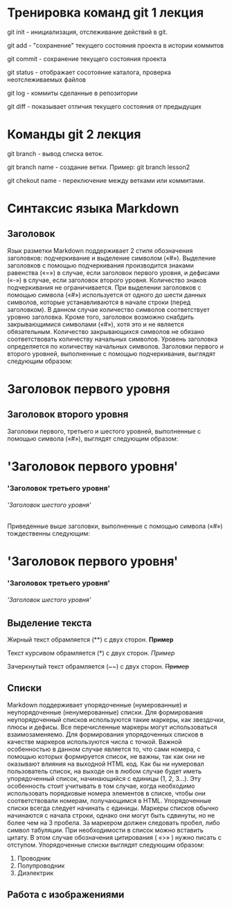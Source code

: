 # Тренировка команд git 1 лекция

 git init - инициализация, отслеживание действий в git.

 git add - "сохранение" текущего состояния проекта в истории коммитов

 git commit - сохранение текущего состояния проекта

 git status - отображает сосотояние каталога, проверка неотслеживаемых файлов

 git log - коммиты сделанные в репозитории

 git diff - показывает отличия текущего состояния от предыдущих

 # Команды git 2 лекция

git branch - вывод списка веток.

git branch name - создание ветки.
Пример: git branch lesson2

git chekout name - переключение между ветками или коммитами.

# Синтаксис языка Markdown

## Заголовок

Язык разметки Markdown поддерживает 2 стиля обозначения заголовков: подчеркивание и выделение символом («#»). Выделение заголовков с помощью подчеркивания производится знаками равенства («=») в случае, если заголовок первого уровня, и дефисами («-») в случае, если заголовок второго уровня. Количество знаков подчеркивания не ограничивается. При выделении заголовков с помощью символа («#») используется от одного до шести данных символов, которые устанавливаются в начале строки (перед заголовком). В данном случае количество символов соответствует уровню заголовка. Кроме того, заголовок возможно снабдить закрывающимися символами («#»), хотя это и не является обязательным. Количество закрывающихся символов не обязано соответствовать количеству начальных символов. Уровень заголовка определяется по количеству начальных символов.
Заголовки первого и второго уровней, выполненные с помощью подчеркивания, выглядят следующим образом:

Заголовок первого уровня
========================
Заголовок второго уровня
-------------------------
Заголовки первого, третьего и шестого уровней, выполненные с помощью символа («#»), выглядят следующим образом:

#  'Заголовок первого уровня'
### 'Заголовок третьего уровня'
###### 'Заголовок шестого уровня'
Приведенные выше заголовки, выполненные с помощью символа («#») тождественны следующим:

#  'Заголовок первого уровня' #
### 'Заголовок третьего уровня' ###
###### 'Заголовок шестого уровня' ######



## Выделение текста

Жирный текст обрамляется (**) с двух сторон. 
**Пример**

Текст курсивом обрамляется (*) с двух сторон.
*Пример*

Зачеркнутый текст обрамляется (~~) с двух сторон.
~~Пример~~

## Списки

Markdown поддерживает упорядоченные (нумерованные) и неупорядоченные (ненумерованные) списки. Для формирования неупорядоченный списков используются такие маркеры, как звездочки, плюсы и дефисы. Все перечисленные маркеры могут использоваться взаимозаменяемо. Для формирования упорядоченных списков в качестве маркеров используются числа с точкой. Важной особенностью в данном случае является то, что сами номера, с помощью которых формируется список, не важны, так как они не оказывают влияния на выходной HTML код. Как бы ни нумеровал пользователь список, на выходе он в любом случае будет иметь упорядоченный список, начинающийся с единицы (1, 2, 3…). Эту особенность стоит учитывать в том случае, когда необходимо использовать порядковые номера элементов в списке, чтобы они соответствовали номерам, получающимся в HTML. Упорядоченные списки всегда следует начинать с единицы. Маркеры списков обычно начинаются с начала строки, однако они могут быть сдвинуты, но не более чем на 3 пробела. За маркером должен следовать пробел, либо символ табуляции. При необходимости в список можно вставить цитату. В этом случае обозначения цитирования ( «>» ) нужно писать с отступом. Упорядоченные списки выглядят следующим образом:

1.	Проводник
2.	Полупроводник
3.	Диэлектрик

## Работа с изображениями
